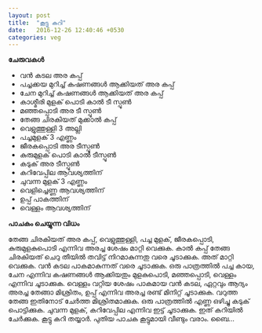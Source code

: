 ```yaml
---
layout: post
title:  "കൂട്ടു കറി"
date:   2016-12-26 12:40:46 +0530
categories: veg
---
```



**ചേരുവകൾ**

<ul>
<li>വൻ കടല അര കപ്പ്</li>
<li>പച്ചക്കയ മുറിച്ച് കഷണങ്ങൾ ആക്കിയത് അര കപ്പ് </li>
<li>ചേന മുറിച്ച് കഷണങ്ങൾ ആക്കിയത് അര കപ്പ് </li>
<li>കാശ്മീരി മുളക് പൊടി കാൽ ടീ സ്പൂൺ </li>
<li>മഞ്ഞപ്പൊടി അര ടീ സ്പൂൺ </li>
<li>തേങ്ങ ചിരകിയത് മുക്കാൽ കപ്പ് </li>
<li>വെളുത്തുള്ളി 3 അല്ലി </li>
<li>പച്ചമുളക് 3 എണ്ണം </li>
<li>ജീരകപ്പൊടി അര ടീസ്പൂൺ </li>
<li>കുരുമുളക് പൊടി കാൽ ടീസ്പൂൺ </li>
<li>കടുക് അര ടീസ്പൂൺ </li>
<li>കറിവേപ്പില ആവശ്യത്തിന്</li>
<li>ചുവന്ന മുളക് 3 എണ്ണം </li>
<li>വെളിച്ചെണ്ണ ആവശ്യത്തിന് </li>
<li>ഉപ്പ് പാകത്തിന്</li> 
<li>വെള്ളം ആവശ്യത്തിന്</li>
</ul>

**പാചകം ചെയ്യുന്ന വിധം**

തേങ്ങ ചിരകിയത് അര കപ്പ്, വെളുത്തുള്ളി, പച്ച മുളക്, ജീരകപ്പൊടി, കുരുമുളകുപൊടി എന്നിവ അരച്ച ശേഷം മാറ്റി വെക്കുക. കാൽ കപ്പ് തേങ്ങ ചിരകിയത് ചെറു തീയിൽ തവിട്ട് നിറമാകുന്നതു വരെ ചൂടാക്കുക. അത് മാറ്റി വെക്കുക. വൻ കടല പാകമാകുന്നത് വരെ ചൂടാക്കുക. ഒരു പാത്രത്തിൽ പച്ച കായ, ചേന എന്നിവ കഷണങ്ങൾ ആക്കിയതും മുളകുപൊടി, മഞ്ഞപ്പൊടി, വെള്ളം എന്നിവ ചൂടാക്കുക. വെള്ളം വറ്റിയ ശേഷം പാകമായ വൻ കടല, ഏറ്റവും ആദ്യം അരച്ച തേങ്ങാ മിശ്രിതം, ഉപ്പ് എന്നിവ അരച്ച രണ്ട് മിനിറ്റ് ചൂടാക്കുക. വറുത്ത തേങ്ങ ഇതിനോട് ചേർത്ത മിശ്രിതമാക്കുക. ഒരു പാത്രത്തിൽ എണ്ണ ഒഴിച്ചു കടുക് പൊട്ടിക്കുക. ചുവന്ന മുളക്, കറിവേപ്പില എന്നിവ ഇട്ട് ചൂടാക്കുക. ഇത് കറിയിൽ ചേർക്കുക. കൂട്ടു കറി തയ്യാർ.
പുതിയ പാചക കൂട്ടുമായി വീണ്ടും വരാം. ബൈ...
